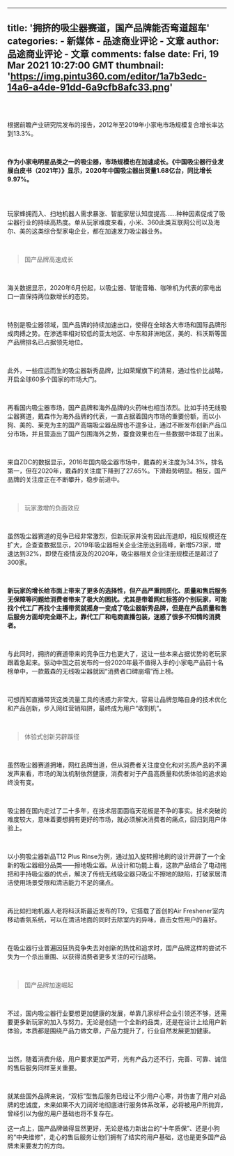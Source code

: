 
---
title: '拥挤的吸尘器赛道，国产品牌能否弯道超车'
categories: 
    - 新媒体
    - 品途商业评论 - 文章
author: 品途商业评论 - 文章
comments: false
date: Fri, 19 Mar 2021 10:27:00 GMT
thumbnail: 'https://img.pintu360.com/editor/1a7b3edc-14a6-a4de-91dd-6a9cfb8afc33.png'
---

<div>   
<p><img src="https://img.pintu360.com/editor/1a7b3edc-14a6-a4de-91dd-6a9cfb8afc33.png" alt referrerpolicy="no-referrer"></p><p><br></p><p>根据前瞻产业研究院发布的报告，2012年至2019年小家电市场规模复合增长率达到13.3%。</p><p> </p><p><b>作为小家电明星品类之一的吸尘器，市场规模也在加速成长。《中国吸尘器行业发展白皮书（2021年）》显示，2020年中国吸尘器出货量1.68亿台，同比增长9.97%。</b></p><p align="center" style="text-align: center;"><img src="https://img.pintu360.com/editor/3e1a8974-107e-67ba-f9f5-1759e4457c88.png" alt class referrerpolicy="no-referrer"></p><p> </p><p>玩家蜂拥而入、扫地机器人需求暴涨、智能家居认知度提高......种种因素促成了吸尘器行业的持续高热度。单从玩家维度来看，小米、360此类互联网公司以及海尔、美的这类综合型家电企业，都在加速发力吸尘器业务。</p><p> </p><blockquote><p class="smallHead">国产品牌高速成长</p></blockquote><p> </p><p>海关数据显示，2020年6月份起，以吸尘器、智能音箱、咖啡机为代表的家电出口一直保持两位数增长的态势。</p><p> </p><p>特别是吸尘器领域，国产品牌的持续加速出口，使得在全球各大市场和国际品牌形成肉搏之势。在渗透率相对较低的亚太地区、中东和非洲地区，美的、科沃斯等国产品牌排名已占据领先地位。</p><p> </p><p>此外，一些应运而生的吸尘器新秀品牌，比如荣耀旗下的清易，通过性价比战略，开启全球60多个国家的市场大门。</p><p> </p><p>再看国内吸尘器市场，国产品牌和海外品牌的火药味也相当浓烈。比如手持无线吸尘器赛道，戴森作为海外品牌的代表，一直占据着国内市场的重要份额，而以小狗、美的、莱克为主的国产高端吸尘器品牌也不遑多让，通过不断发布创新产品瓜分市场，并且营造出了国产包围海外之势，蚕食效果也在一些数据中体现了出来。</p><p> </p><p>来自ZDC的数据显示，2016年国内吸尘器市场中，戴森的关注度为34.3%，排名第一，但在2020年，戴森的关注度下降到了27.65%。下滑趋势明显。相反，国产品牌的关注度正在不断攀升，稳步前进中。</p><p><br></p><blockquote><p class="smallHead">玩家激增的负面效应</p></blockquote><p><b> </b></p><p>虽然吸尘器赛道的竞争已经非常激烈，但新玩家并没有因此而退却，相反规模还在扩大，企查查数据显示，2019年吸尘器相关企业注册达到高峰，新增573家，增速达到32%，即使在疫情波及的2020年，吸尘器相关企业注册规模还是超过了300家。</p><p> </p><p><b>新玩家的增长给市面上带来了更多的选择性，但产品严重同质化、质量和售后服务无保障等问题给消费者带来了极大的困扰。尤其是带着网红标签的个别玩家，可能找个代工厂再找个主播带货就摇身一变成了吸尘器新秀品牌，但是在产品质量和售后服务方面却完全跟不上，靠代工厂和电商直播包装，迷惑了很多不知情的消费者。</b></p><p><b> </b></p><p>与此同时，拥挤的赛道带来的竞争压力也更大了，这让一些本来占据优势的老玩家跟着急起来。驱动中国之前发布的一份2020年最不值得入手的小家电产品前十名榜单中，一款戴森的无线吸尘器就因“消费者口碑崩塌”而上榜。</p><p> </p><p>可想而知直播带货这类流量工具的诱惑力非常大，容易让品牌忽略自身的技术优化和产品创新，步入网红营销陷阱，最终成为用户“收割机”。</p><p> </p><blockquote><p class="smallHead">体验式创新另辟蹊径</p></blockquote><p> </p><p>虽然吸尘器赛道拥堵，网红品牌当道，但从消费者关注度变化和对劣质产品的不满发声来看，市场的淘汰机制依然健康，消费者对于产品高质量和优质体验的追求始终没有变。</p><p> </p><p>吸尘器在国内走过了二十多年，在技术层面面临天花板是不争的事实。技术突破的难度较大，意味着要想拥有更好的市场，就必须解决消费者的痛点，回归到用户体验上。</p><p> </p><p>以小狗吸尘器新品T12 Plus Rinse为例，通过加入旋转擦地刷的设计开辟了一个全新的吸尘器细分品类——擦地吸尘器。从设计和功能上看，这款产品结合了电动拖把和手持吸尘器的优点，解决了传统无线吸尘器只吸尘不擦地的缺陷，打破家居清洁使用场景受限和清洁能力不足的痛点。</p><p> </p><p>再比如扫地机器人老将科沃斯最近发布的T9，它搭载了首创的Air Freshener室内移动香氛系统，可以在清洁地面的同时去除室内的异味，直击女性用户的喜好。</p><p>​</p><p>在吸尘器行业普遍因狂热竞争失去对创新的热忱和追求时，国产品牌这样的尝试不失为一个杀出重围、以获得消费者更多关注的可行战略。</p><p> </p><blockquote><p class="smallHead">国产品牌加速崛起</p></blockquote><p> </p><p>不过，国内吸尘器行业要想更加健康的发展，单靠几家标杆企业引领还不够，还需要更多新玩家的加入与努力。无论是创造一个全新的品类，还是在设计上给用户新体验，本质都是围绕产品力做文章，产品力提升了，行业自然发展更加健康。</p><p> </p><p>当然，随着消费升级，用户要求更加严苛，光有产品力还不行，完善、可靠、诚信的售后服务同样至关重要。</p><p> </p><p>就某些国外品牌来说，“双标”型售后服务已经让不少用户心寒，并伤害了用户对品牌的忠诚度，未来如果不大刀阔斧地彻底进行服务体系改革，必将被用户所抛弃，曾经引以为傲的用户基础也将不复存在。</p><p>这一点上，国产品牌做得显然更好，无论是格力新出台的“十年质保”、还是小狗的“中央维修”，走心的售后服务让他们拥有了结实的用户基础，这也是更多国产品牌未来要发力的方向。</p><p><br></p>  
</div>
            